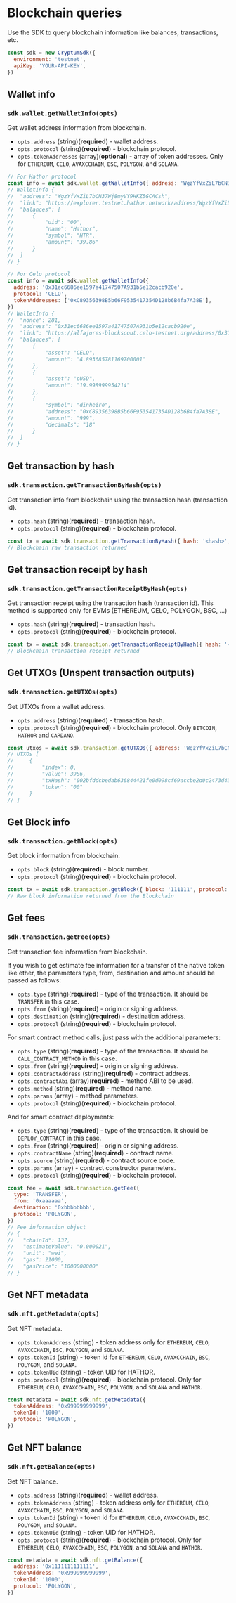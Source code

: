 # Blockchain queries

Use the SDK to query blockchain information like balances, transactions, etc.

```js
const sdk = new CryptumSdk({
  environment: 'testnet',
  apiKey: 'YOUR-API-KEY',
})
```

## Wallet info

### `sdk.wallet.getWalletInfo(opts)`

Get wallet address information from blockchain.

- `opts.address` (string)(**required**) - wallet address.
- `opts.protocol` (string)(**required**) - blockchain protocol.
- `opts.tokenAddresses` (array)(**optional**) - array of token addresses. Only for `ETHEREUM`, `CELO`, `AVAXCCHAIN`, `BSC`, `POLYGON`, and `SOLANA`.

```js
// For Hathor protocol
const info = await sdk.wallet.getWalletInfo({ address: 'WgzYfVxZiL7bCN37Wj8myVY9HKZ5GCACsh', protocol: 'HATHOR' })
// WalletInfo {
// 	"address": "WgzYfVxZiL7bCN37Wj8myVY9HKZ5GCACsh",
// 	"link": "https://explorer.testnet.hathor.network/address/WgzYfVxZiL7bCN37Wj8myVY9HKZ5GCACsh",
// 	"balances": [
// 		{
// 			"uid": "00",
// 			"name": "Hathor",
// 			"symbol": "HTR",
// 			"amount": "39.86"
// 		}
// 	]
// }

// For Celo protocol
const info = await sdk.wallet.getWalletInfo({
  address: '0x31ec6686ee1597a41747507A931b5e12cacb920e',
  protocol: 'CELO',
  tokenAddresses: ['0xC89356398B5b66F9535417354D128b6B4fa7A38E'],
})
// WalletInfo {
// 	"nonce": 281,
// 	"address": "0x31ec6686ee1597a41747507A931b5e12cacb920e",
// 	"link": "https://alfajores-blockscout.celo-testnet.org/address/0x31ec6686ee1597a41747507A931b5e12cacb920e",
// 	"balances": [
// 		{
// 			"asset": "CELO",
// 			"amount": "4.893685781169700001"
// 		},
// 		{
// 			"asset": "cUSD",
// 			"amount": "19.998999954214"
// 		},
// 		{
// 			"symbol": "dinheiro",
// 			"address": "0xC89356398B5b66F9535417354D128b6B4fa7A38E",
// 			"amount": "999",
// 			"decimals": "18"
// 		}
// 	]
// }
```

## Get transaction by hash

### `sdk.transaction.getTransactionByHash(opts)`

Get transaction info from blockchain using the transaction hash (transaction id).

- `opts.hash` (string)(**required**) - transaction hash.
- `opts.protocol` (string)(**required**) - blockchain protocol.

```js
const tx = await sdk.transaction.getTransactionByHash({ hash: '<hash>', protocol: 'STELLAR' })
// Blockchain raw transaction returned
```

## Get transaction receipt by hash

### `sdk.transaction.getTransactionReceiptByHash(opts)`

Get transaction receipt using the transaction hash (transaction id). This method is supported only for EVMs (ETHEREUM, CELO, POLYGON, BSC, ...)

- `opts.hash` (string)(**required**) - transaction hash.
- `opts.protocol` (string)(**required**) - blockchain protocol.

```js
const tx = await sdk.transaction.getTransactionReceiptByHash({ hash: '<hash>', protocol: 'BSC' })
// Blockchain transaction receipt returned
```

## Get UTXOs (Unspent transaction outputs)

### `sdk.transaction.getUTXOs(opts)`

Get UTXOs from a wallet address.

- `opts.address` (string)(**required**) - transaction hash.
- `opts.protocol` (string)(**required**) - blockchain protocol. Only `BITCOIN`, `HATHOR` and `CARDANO`.

```js
const utxos = await sdk.transaction.getUTXOs({ address: 'WgzYfVxZiL7bCN37Wj8myVY9HKZ5GCACsh', protocol: 'HATHOR' })
// UTXOs [
//     {
//         "index": 0,
//         "value": 3986,
//         "txHash": "002bfddcbedab636844421fe0d098cf69accbe2d0c2473d43277483a3b0755df",
//         "token": "00"
//     }
// ]
```

## Get Block info

### `sdk.transaction.getBlock(opts)`

Get block information from blockchain.

- `opts.block` (string)(**required**) - block number.
- `opts.protocol` (string)(**required**) - blockchain protocol.

```js
const tx = await sdk.transaction.getBlock({ block: '111111', protocol: 'STELLAR' })
// Raw block information returned from the Blockchain
```

## Get fees

### `sdk.transaction.getFee(opts)`

Get transaction fee information from blockchain.

If you wish to get estimate fee information for a transfer of the native token like ether, the parameters type, from, destination and amount should be passed as follows:

- `opts.type` (string)(**required**) - type of the transaction. It should be `TRANSFER` in this case.
- `opts.from` (string)(**required**) - origin or signing address.
- `opts.destination` (string)(**required**) - destination address.
- `opts.protocol` (string)(**required**) - blockchain protocol.

For smart contract method calls, just pass with the additional parameters:

- `opts.type` (string)(**required**) - type of the transaction. It should be `CALL_CONTRACT_METHOD` in this case.
- `opts.from` (string)(**required**) - origin or signing address.
- `opts.contractAddress` (string)(**required**) - contract address.
- `opts.contractAbi` (array)(**required**) - method ABI to be used.
- `opts.method` (string)(**required**) - method name.
- `opts.params` (array) - method parameters.
- `opts.protocol` (string)(**required**) - blockchain protocol.

And for smart contract deployments:

- `opts.type` (string)(**required**) - type of the transaction. It should be `DEPLOY_CONTRACT` in this case.
- `opts.from` (string)(**required**) - origin or signing address.
- `opts.contractName` (string)(**required**) - contract name.
- `opts.source` (string)(**required**) - contract source code.
- `opts.params` (array) - contract constructor parameters.
- `opts.protocol` (string)(**required**) - blockchain protocol.

```js
const fee = await sdk.transaction.getFee({
  type: 'TRANSFER',
  from: '0xaaaaaa',
  destination: '0xbbbbbbbb',
  protocol: 'POLYGON',
})
// Fee information object
// {
//   "chainId": 137,
//   "estimateValue": "0.000021",
//   "unit": "wei",
//   "gas": 21000,
//   "gasPrice": "1000000000"
// }
```

## Get NFT metadata

### `sdk.nft.getMetadata(opts)`

Get NFT metadata.

- `opts.tokenAddress` (string) - token address only for `ETHEREUM`, `CELO`, `AVAXCCHAIN`, `BSC`, `POLYGON`, and `SOLANA`.
- `opts.tokenId` (string) - token id for `ETHEREUM`, `CELO`, `AVAXCCHAIN`, `BSC`, `POLYGON`, and `SOLANA`.
- `opts.tokenUid` (string) - token UID for HATHOR.
- `opts.protocol` (string)(**required**) - blockchain protocol. Only for `ETHEREUM`, `CELO`, `AVAXCCHAIN`, `BSC`, `POLYGON`, and `SOLANA` and `HATHOR`.

```js
const metadata = await sdk.nft.getMetadata({
  tokenAddress: '0x999999999999',
  tokenId: '1000',
  protocol: 'POLYGON',
})
```

## Get NFT balance

### `sdk.nft.getBalance(opts)`

Get NFT balance.

- `opts.address` (string)(**required**) - wallet address.
- `opts.tokenAddress` (string) - token address only for `ETHEREUM`, `CELO`, `AVAXCCHAIN`, `BSC`, `POLYGON`, and `SOLANA`.
- `opts.tokenId` (string) - token id for `ETHEREUM`, `CELO`, `AVAXCCHAIN`, `BSC`, `POLYGON`, and `SOLANA`.
- `opts.tokenUid` (string) - token UID for HATHOR.
- `opts.protocol` (string)(**required**) - blockchain protocol. Only for `ETHEREUM`, `CELO`, `AVAXCCHAIN`, `BSC`, `POLYGON`, and `SOLANA` and `HATHOR`.

```js
const metadata = await sdk.nft.getBalance({
  address: '0x1111111111111',
  tokenAddress: '0x999999999999',
  tokenId: '1000',
  protocol: 'POLYGON',
})
```
